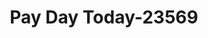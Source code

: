 ---
f_zip-code: 46342
f_state-code: IN
title: Pay Day Today-23569
f_phone: 219-962-2385
f_city-only: Hobart
f_address: 8190 East Ridge Road Hobart
f_location-unique-id: '23569'
slug: pay-day-today-23569
updated-on: '2024-05-30T13:46:58.046Z'
created-on: '2024-05-30T13:36:59.803Z'
published-on: '2024-05-30T13:54:32.469Z'
f_city-state: cms/city/hobart-in.md
f_company: cms/company/pay-day-today.md
f_state: cms/state/indiana.md
layout: '[payday-loan].html'
tags: payday-loan
---
